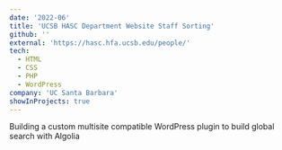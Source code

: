 ```yaml
---
date: '2022-06'
title: 'UCSB HASC Department Website Staff Sorting'
github: ''
external: 'https://hasc.hfa.ucsb.edu/people/'
tech:
  - HTML
  - CSS
  - PHP
  - WordPress
company: 'UC Santa Barbara'
showInProjects: true
---
```


Building a custom multisite compatible WordPress plugin to build global search with Algolia
